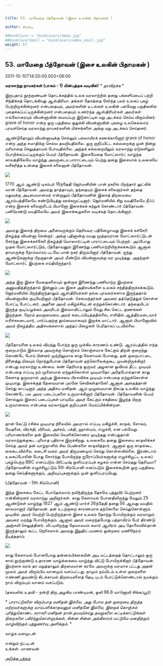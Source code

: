 ```yaml
---


title: 53. மாமேதை பீத்தோவன் (இசை உலகின் பிதாமகன் )

author: சிலம்பு

##bookCover = "bookCovers/emma.jpg"
##bookCoverSmall = "bookCovers/emma_small.jpg"
weight: 57
---
```


## 53. மாமேதை பீத்தோவன் (இசை உலகின் பிதாமகன் )

2011-10-10T14:20:00.003+08:00

**வரலாற்று நாயகர்கள் (பாகம் - 1) மின்புத்தக வடிவில்!** _* தரவிறக்க_ *

இருபதாம் நூற்றாண்டின் தொடக்கத்தில் உலக வரலாற்றில் தனது பங்களிப்பைப் பற்றி சிந்திக்கத் தொடங்கியது ஆஸ்திரியா. தங்கள் தேசத்தை சேர்ந்த பலர் உலகப் புகழ் பெற்றிருக்கின்றனர் என்பதையும், அவர்களின் உடல்கள் உலகின் பல்வேறு பகுதிகளில் புதைக்கப்பட்டிருக்கின்றனர் என்பதையும் உணர்ந்த ஆஸ்திரியர்கள் அவர்கள் எல்லோரையும் வியன்னாவின் மையப்புற இடுகாட்டில் மறு அடக்கம் செய்ய விரும்பினர். grave of honor என்ற ஒரு பகுதியை ஒதுக்கி வியன்னாவின் புகழை உலகெல்லாம் பரவச்செய்த வரலாற்று நாயகர்களின் மிச்சங்களை அங்கு மறு அடக்கம் செய்தனர்.

ஆண்டுதோறும் வியன்னாவுக்கு செல்லும் பல்லாயிரக் கணக்கானோர் grave of honor என்ற அந்த சமாதிக்கு செல்ல தவறியதில்லை. ஒரு குறிப்பிட்ட கல்லறைக்கு முன் நின்று மரியாதை செலுத்தாமல் போவதில்லை. அந்தக் கல்லறையிலும் வரலாற்று ஏடுகளிலும் பொறிக்கப்பட்டிருக்கும் பெயர் பீத்தோவன். இசைமேதை மோட்ஸார்ட் வாழ்ந்த காலத்திலேயே வாழ்ந்து அவருடைய பாராட்டையும் பெற்று தனது இசையால் உலகையே வசீகரித்த உன்னத இசைக் கலைஞன் பீத்தோவன்.

![](http://3.bp.blogspot.com/-48nzAtzZK1Q/TpKEWrpmh8I/AAAAAAAAA50/JtOOC8316XU/s320/499px-Beethoven.jpg)

1770 ஆம் ஆண்டு டிசம்பர் 16ந்தேதி ஜெர்மனியின் பான் நகரில் பிறந்தார் லுட்விக் வான் பீத்தோவன். அவரது தாத்தாவும், தந்தையும் இசைக் கலைஞர்கள் தந்தை மதுவுக்கு அடிமையானவர் என்றாலும் பீத்தோவனின் இசைத் திறமையை ஆரம்பத்திலேயே கண்டுபிடித்து ஊக்கமூட்டினார். ஜெர்மனியில் சிறு வயதிலேயே நீஃப் என்ற இசைக் கலைஞரிடம் பியானோ இசைக்கக் கற்றுக் கொண்டார் பீத்தோவன். பனிரெண்டு வயதிலேயே அவர் இசைக்கூறுகளை வடிக்கத் தொடங்கினார்.

![](http://4.bp.blogspot.com/-FEmTyG1NOeE/TpKHeJvnTcI/AAAAAAAAA6I/x6H7aMyOWBs/s320/beethovenat13.jpg)

அவரது இசைத் திறமை அனைவருக்கும் தெரியவர பதினேழாவது இசைக் கச்சேரி நிகழ்த்த வியன்னா சென்றார். அங்கு பதினான்கு வயது மூத்தவரான மோட்ஸார்ட்டுடன் சேர்ந்து இசைக்கச்சேரி நிகழ்த்தி மொஸார்ட்டின் பாராட்டையும் பெற்றார். அப்போது முதல் மோட்ஸார்ட்டும், பீத்தோவனும் இணைந்து பணியாற்றியிருக்கக்கூடும் ஆனால் தாயாருக்கு நோய்வாய்ப் படவே பான் நகர் திரும்பினார் பீத்தோவன். ஐந்து ஆண்டுகளுக்கு பிறகுதான் அவர் மீண்டும் வியன்னாவுக்கு வர முடிந்தது. அதற்குள் மோட்ஸார்ட் இயற்கை எய்தியிருந்தார்.

![](http://3.bp.blogspot.com/-L5anX0PwpIg/TpKFnnm1S6I/AAAAAAAAA54/dBijaE-CEPY/s320/%257B6F51C5C5-BB84-4FA5-8D9D-6FDCB5B10640%257DImg100.jpg)

அந்த இரு இசை மேதைகளையும் ஒன்றாக இணைந்து பணியாற்ற இயற்கை அனுமதித்திருந்தால் இன்னும் பல இசை அதிசயங்களை உலகம் சந்தித்திருக்கக்கூடும். ஜெர்மனியில் பிறந்திருந்தாலும் ஆஸ்திரியர்கள் நல்ல புரவலர்களாக இருந்ததால் வியன்னாவில் குடியேறினார் பீத்தோவன். செல்வந்தர்கள் அவரை தத்தெடுத்துக் கொள்ள போட்டி போட்டனர். அதனை அவர் மகிழ்ச்சியுடன் ஏற்றுக்கொண்டார். தந்தையிடம் இருந்த குடிப்பழக்கம் அவரிடம் இல்லாவிட்டாலும் வேறு சில கெட்ட குணங்கள் இருந்தன. நேரம் தவறாமையை அவர் கடைப்பிடித்ததில்லை, எளிதில் ஆத்திரமடைவார் எரிச்சலடைவார், பார்ப்பதற்கு தூய்மையாகவும் இருக்க மாட்டார். ஆனால் பியானோவில் அவர் நிகழ்த்திய அதிசயங்களால் அந்தப் பிழைகள் பெரிதாகப் படவில்லை.

![](http://3.bp.blogspot.com/-Sv8NNnWE18A/TpKG2tpcCnI/AAAAAAAAA6E/N5jejNjD3A0/s1600/beethoven.png)

பீத்தோவனை உலகம் வியந்து போற்ற ஒரு முக்கிய காரணம் உண்டு. ஆரம்பத்தில் எந்த குறைபாடும் இல்லாத அவருக்கு கொஞ்சம் கொஞ்சமாக கேட்கும் திறன் குறைந்து கொண்டே போய் பின்னர் முற்றிலுமாக காது கேளாமல் போனது. தன் குறைபாட்டை நினைத்து மிகவும் நொந்துபோன பீத்தோவன் தற்கொலைக்குகூட முயன்றிருக்கிறார் என்பது வரலாற்று உண்மை. கண் தெரியாத ஒருவர் அழகான ஓவியம் தீட்ட முடியும் என்பதை எப்படி நம் மூளையால் ஏற்றுக்கொள்ள முடியாதோ அதேபோல்தான் காது கேளாத ஒருவரால் அற்புத இசையை பிரசவிக்க முடியும் என்பதை ஏற்றுக்கொள்ள முடியாது. இசைக்குத் தேவையான புலனே செவிகள்தானே! ஆனால் அதைத்தான் செய்து காட்டினார் அந்த அதிசய மனிதன். ஆம் முழுமையான நிசப்த உலகில் வாழ்ந்து கொண்டே பல அமர படைப்புகளை உருவாக்கினார் பீத்தோவன். பீத்தோவனின் பெயர் சொல்லும் இசைப் படைப்புகள் யாவுமே அவர் கேட்கும் சக்தியை இழந்த பிறகு உருவானவை என்பதை வரலாற்றுக் குறிப்புகள் மெய்ப்பிக்கின்றன.

![](http://2.bp.blogspot.com/-elK-h41rSFc/TpKGtZKCmgI/AAAAAAAAA6A/s79lFPU7m1I/s320/beethoven-06.jpg)

தான் கேட்டு ரசிக்க முடியாத நிலையில் அவரால் எப்படி மகிழ்ச்சி, காதல், சோகம், வேதனை, விரக்தி, வீரியம், அச்சம், பக்தி, ஹாஸ்யம், எழுச்சி, என பல்வேறு பரிமாணங்களை தன் இசையில் வெளிக்கொணர முடிந்தது என்பதுதான் வரலாற்றுக்குகூட புரியாத புதிராக இருக்கிறது. உலகையே தனது இசையை காதலிக்கச் செய்த அவர் தன் வாழ்நாளில் சில பெண்களை காதலித்தார். ஆனால் ஒரு காதல்கூட கைகூடவில்லை. கடைசி வரை அவர் திருமணமும் செய்து கொள்ளவில்லை. இரண்டாம் உலகப்போரின் போது சோர்ந்து போயிருந்த ஐரோப்பியர்களுக்கு எழுச்சியூட்ட உலகப் புகழ்பெற்ற BBC எனப்படும் பிரிட்டிஷ் ஒளிப்பரப்புக் கழகம் என்ன செய்தது தெரியுமா? பீத்தோவனின் எழுச்சியூட்டும் 5th சிம்பொனி எனப்படும் இசைக்கூறின் ஒரு பகுதியை தனது செய்திகளுக்கும், அறிவுப்புகளுக்கும் முன் ஒளிப்பரப்பியது.

(பீத்தோவன் - 5th சிம்பொனி)

இந்த இசையை கேட்ட போதெல்லாம் நலிந்திருந்த தேசமே புத்துயிர் பெற்றனர் என்கின்றனர் வரலாற்று அறிஞர்கள். காது கேளாமல் போனதிலிருந்து மேலும் 25 ஆண்டுகள் வாழ்ந்து 1827 ஆம் ஆண்டு மார்ச் 26ந்தேதி தனது 56 ஆவது வயதில் காலமானார் பீத்தோவன். தன் உடற்குறை காரணமாக தற்கொலை செய்துகொள்ளும் முடிவில் அவர் வெற்றி பெற்றிருந்தால் இசை உலகம் தோற்று போயிருக்கும் வரலாறும் அவரை மறந்து போயிருக்கும். ஆனால் அவர் மறைந்தபோது பத்தாயிரம் பேர் திரண்டு அஞ்சலி செலுத்தினர். வீட்டிலிருந்து தேவாலயம் சுமார் ஆயிரம் அடி தொலைவில்தான் இருந்தாலும் கூட்ட நெரிசலால் அவரது இறுதிப் பயணம் ஒன்றரை மணிநேரம் நீடித்ததாம்.

![](http://4.bp.blogspot.com/-IBk_ePoSscc/TpKGZ0WHHLI/AAAAAAAAA58/DdH3NQ3m2CQ/s1600/images.jpg)

காது கேளாமல் போனபோது தன்னம்பிக்கையின் அடி மட்டத்தைத் தொட்டாலும் ஒரு கால் நூற்றாண்டு உதாரண வாழ்க்கையை வாழ்ந்து விட்டு போயிருக்கிறார் பீத்தோவன். இயற்கை வரம் தர மறுத்தாலும் திறமையான கரமே அவருக்கு வரமாக பட்டது அதன் மூலம் அவர் விரும்பிய வானமும் வசப்பட்டது. நாமும் நம்மிடம் உள்ள குறைகளை எண்ணி துவண்டு கிடக்காமல் திறமைகளைத் தேடி புடம் போட்டுக்கொண்டால் நமக்கும் நாம் விரும்பும் வானம் வசப்படும்.

(தகவலில் உதவி - நன்றி திரு.அழகிய பாண்டியன், ஒலி 96.8 வானொலி சிங்கப்பூர்)

_* _பாராட்டுகளை விரும்பாத மனிதன் இல்லை, அது போல தன் குறையை திருத்த மற்றவர்களுக்கு வாய்பளிக்காதவனும் மனிதனே இல்லை, இதைக் கொஞ்சம் புரிந்துகொண்ட சராசரி மனிதன் நான்.தயவுசெய்து தவறுகளை சுட்டிக்காட்டுங்கள் நிறைகளை பகிர்ந்துகொள்ளுங்கள், சின்ன சின்ன அங்கீகாரம் மட்டுமே மனதிற்கும் வாழ்விற்கும் புத்துணர்வு அளிக்கும்.__ *

வாழ்க வளமுடன்

என்றும் நட்புடன்  
உங்கள். மாணவன்

[அடுத்த பக்கம்](varalatru_nayagarkal_58)